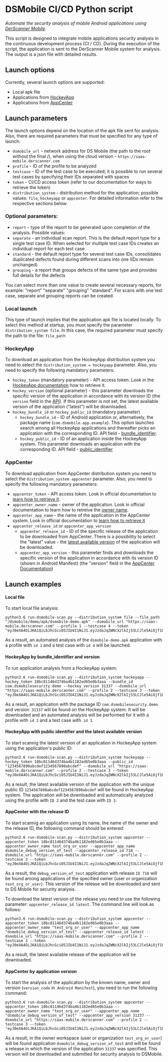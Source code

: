 # DSMobile CI/CD Python script
*Automate the security analysis of mobile Android applications using [DerScanner Mobile](https://mobile.derscanner.com/).*

This script is designed to integrate mobile applications security analysis in the continuous development process (CI / CD).
During the execution of the script, the application is sent to the DerScanner Mobile system for analysis. The output is a json file with detailed results.

## Launch options
Currently, several launch options are supported:
 * Local apk file
 * Applications from [HockeyApp](https://hockeyapp.net/)
 * Applications from [AppCenter](https://appcenter.ms)

## Launch parameters
The launch options depend on the location of the apk file sent for analysis. Also, there are required parameters that must be specified for any type of launch:
 * `dsmobile_url` - network address for DS Mobile (the path to the root without the final /), when using the cloud version - `https://saas-mobile.derscanner.com`
 * `profile` - ID of the profile to be analyzed
 * `testcase` - ID of the test case to be executed; it is possible to run several test cases by specifying their IDs separated with spaces
 * `token` - CI/CD access token (refer to our documentation for ways to retrieve the token)
 * `distribution_system` - distribution method for the application; possible values: `file`, `hockeyapp` or `appcenter`. For detailed information refer to the respective sections below.

### Optional parameters:
 * `report` - type of the report to be generated upon completion of the analysis. Possible values:
 * `separate` - an individual scan report. This is the default report type for a single test case ID. When selected for multiple test case IDs creates an individual report for each test case
 * `standard` - the default report type for several test case IDs, consolidates duplicated defects found during different scans into one (IDs remain unchanged)
 * `grouping` - a report that groups defects of the same type and provides full details for the defects

 You can select more than one value to create several necessary reports, for example: "report" "separate" "grouping" "standard". For scans with one test case, separate and grouping reports can be created. 

### Local launch
This type of launch implies that the application apk file is located locally.
To select this method at startup, you must specify the parameter `distribution_system file`. In this case, the required parameter must specify the path to the file: `file_path`

### HockeyApp
To download an application from the HockeyApp distribution system you need to select the `distribution_system = hockeyapp` parameter. Also, you need to specify the following mandatory parameters:

 * `hockey_token` (mandatory parameter) - API access token. Look in the [HockeyApp documentation](https://rink.hockeyapp.net/manage/auth_tokens) how to retrieve it.
 * `hockey_version` (optional parameter) - this parameter downloads the specific version of the application in accordance with its version ID (the `version` field in the [API](https://support.hockeyapp.net/kb/api/api-versions)). If this parameter is not set, the latest available version of the application ("latest") will be downloaded.
 * `hockey_bundle_id` or `hockey_public_id` (mandatory parameter)
    * `hockey_bundle_id` - ID of Android application or, alternatively, the package name (`com.dsmobile.app.example`). This option launches search among all HockeyApp applications and thereafter picks an application with the corresponding ID. API field - [bundle_identifier](https://support.hockeyapp.net/kb/api/api-apps).
    * `hockey_public_id` - ID of an application inside the HockeyApp system. This parameter downloads an application with the corresponding ID. API field - [public_identifier](https://support.hockeyapp.net/kb/api/api-apps)

### AppCenter
To download application from AppCenter distribution system you need to select the `distribution_system appcenter` parameter. Also, you need to specify the following mandatory parameters:
 * `appcenter_token` - API access token. Look in official documentation to [learn how to retrieve it]((https://docs.microsoft.com/en-us/appcenter/api-docs/)).
 * `appcenter_owner_name` - owner of the application. Look in official documentation to learn how to retreive the [owner name](https://docs.microsoft.com/en-us/appcenter/api-docs/#find-your-app-center-app-name-and-owner-name).
 * `appcenter_app_name` - the name of the application in the AppCenter system. Look in official documentation to [learn how to retrieve it](https://docs.microsoft.com/en-us/appcenter/api-docs/#find-your-app-center-app-name-and-owner-name)
 * `appcenter_release_id` or `appcenter_app_version`
    * `appcenter_release_id` - ID of the specific release of the application to be downloaded from AppCenter. There is a possibility to select the "latest" value - the [latest available version](https://openapi.appcenter.ms/#/distribute/releases_getLatestByUser) of the application will be downloaded.
    * `appcenter_app_version` - this parameter finds and downloads the specific version of the application in accordance with its version ID (shown in Android Manifest) (the "version" field in the [AppCenter Documentation](https://openapi.appcenter.ms/#/distribute/releases_list))

## Launch examples

#### Local file
To start local file analysis:

```
python3.6 run-dsmobile-scan.py --distribution_system file --file_path "/dsmobile/demo/apk/dsmobile-demo.apk" --dsmobile_url "https://saas-mobile.derscanner.com" --profile 1 --testcase 4 --token "eyJ0eXA4OiJKA1QiLbJhcGciO5JIU4I1NiJ1.eyJzdaJqZWNcX2lkIj53LCJle5AiOjf1OTM5OTU3MjB1.hfI6c4VN_U2mo5VfRoENPvJCvpxhLzjHqI0gxqgr2Bs"
```

As a result, an automated analysis of the `dsmobile-demo.apk` application with a profile with `id 1` and a test case with `id 4` will be launched.

#### HockeyApp by bundle_identifier and version
To run application analysis from a HockeyApp system:

```
python3.6 run-dsmobile-scan.py --distribution_system hockeyapp --hockey_token 18bc81146d374ba4b1182ed65e0b3aaa --bundle_id com.dsmobilesecurity.demo --hockey_version 31337 --dsmobile_url "https://saas-mobile.derscanner.com" --profile 2 --testcase 3 --token "eyJ0eXA4OiJKA1QiLbJhcGciO5JIU4I1NiJ1.eyJzdaJqZWNcX2lkIj53LCJle5AiOjf1OTM5OTU3MjB1.hfI6c4VN_U2mo5VfRoENPvJCvpxhLzjHqI0gxqgr2Bs"
```

As a result, an application with the package ID `com.dsmobilesecurity.demo` and version` 31337` will be found on the HockeyApp system. It will be downloaded and an automated analysis will be performed for it with a profile with `id 2` and a test case with` id 3`.

#### HockeyApp with public identifier and the latest available version
To start scannig the latest version of an application in HockeyApp system using the application's public ID:

```
python3.6 run-dsmobile-scan.py --distribution_system hockeyapp --hockey_token 18bc81146d374ba4b1182ed65e0b3aaa --public_id "1234567890abcdef1234567890abcdef" --dsmobile_url "https://saas-mobile.derscanner.com" --profile 2 --testcase 3 --token "eyJ0eXA4OiJKA1QiLbJhcGciO5JIU4I1NiJ1.eyJzdaJqZWNcX2lkIj53LCJle5AiOjf1OTM5OTU3MjB1.hfI6c4VN_U2mo5VfRoENPvJCvpxhLzjHqI0gxqgr2Bs"
```
As a result, the latest available version of the application with the unique public ID `1234567890abcdef1234567890abcdef` will be found in HockeyApp system. The application will be downloaded and automatically analyzed using the profile with `ID 2` and the test case with `ID 3`.

#### AppCenter with the release ID
To start scannig an application using its name, the name of the owner and the release ID, the following command should be entered:

```
python3.6 run-dsmobile-scan.py --distribution_system appcenter --appcenter_token 18bc81146d374ba4b1182ed65e0b3aaa --appcenter_owner_name test_org_or_user --appcenter_app_name dsmobile_debug_version_of_test --appcenter_release_id 710 --dsmobile_url "https://saas-mobile.derscanner.com" --profile 2 --testcase 3 --token "eyJ0eXA4OiJKA1QiLbJhcGciO5JIU4I1NiJ1.eyJzdaJqZWNcX2lkIj53LCJle5AiOjf1OTM5OTU3MjB1.hfI6c4VN_U2mo5VfRoENPvJCvpxhLzjHqI0gxqgr2Bs"
```
As a result, the `debug_version_of_test` application with release `ID 710` will be found among applications of the specified owner (user or organization `test_org_or_user`). This version of the release will be downloaded and sent to DS Mobile for security analysis.

To download the latest version of the release you need to use the following parameter: `appcenter_release_id latest`. The command line will look as follows:

```
python3.6 run-dsmobile-scan.py --distribution_system appcenter --appcenter_token 18bc81146d374ba4b1182ed65e0b3aaa --appcenter_owner_name "test_org_or_user" --appcenter_app_name "dsmobile_debug_version_of_test" --appcenter_release_id latest --dsmobile_url "https://saas-mobile.derscanner.com" --profile 2 --testcase 3 --token "eyJ0eXA4OiJKA1QiLbJhcGciO5JIU4I1NiJ1.eyJzdaJqZWNcX2lkIj53LCJle5AiOjf1OTM5OTU3MjB1.hfI6c4VN_U2mo5VfRoENPvJCvpxhLzjHqI0gxqgr2Bs"
```

As a result, the latest available release of the application will be downloaded.

#### AppCenter by application version
To start the analysis of the application by the known name, owner and version (`version_code` in` Android Manifest`), you need to run the following command:

```
python3.6 run-dsmobile-scan.py --distribution_system appcenter --appcenter_token 18bc81146d374ba4b1182ed65e0b3aaa --appcenter_owner_name "test_org_or_user" --appcenter_app_name "dsmobile_debug_version_of_test" --appcenter_app_version 31337 --dsmobile_url "https://saas-mobile.derscanner.com" --profile 2 --testcase 3 --token "eyJ0eXA4OiJKA1QiLbJhcGciO5JIU4I1NiJ1.eyJzdaJqZWNcX2lkIj53LCJle5AiOjf1OTM5OTU3MjB1.hfI6c4VN_U2mo5VfRoENPvJCvpxhLzjHqI0gxqgr2Bs"
```

As a result, in the owner workspace (user or organization `test_org_or_user`) will be found application `dsmobile_debug_version_of_test` and will be found a release in which the version of the application `31337` was specified. This version will be downloaded and submitted for security analysis to DSMobile.

